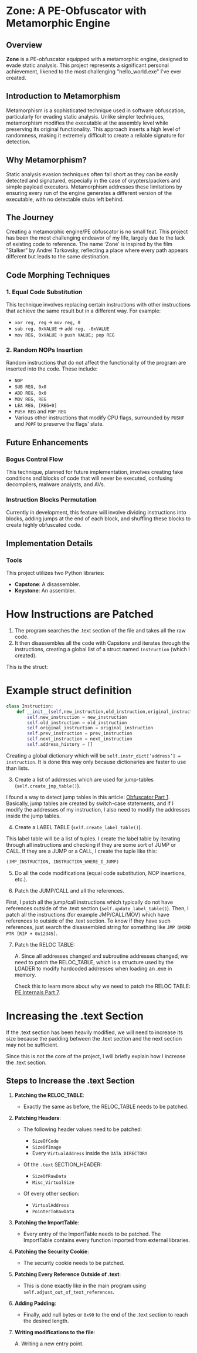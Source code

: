 # Zone: A PE-Obfuscator with Metamorphic Engine

## Overview

**Zone** is a PE-obfuscator equipped with a metamorphic engine, designed to evade static analysis. This project represents a significant personal achievement, likened to the most challenging "hello_world.exe" I've ever created.

## Introduction to Metamorphism

Metamorphism is a sophisticated technique used in software obfuscation, particularly for evading static analysis. Unlike simpler techniques, metamorphism modifies the executable at the assembly level while preserving its original functionality. This approach inserts a high level of randomness, making it extremely difficult to create a reliable signature for detection.

## Why Metamorphism?

Static analysis evasion techniques often fall short as they can be easily detected and signatured, especially in the case of crypters/packers and simple payload executors. Metamorphism addresses these limitations by ensuring every run of the engine generates a different version of the executable, with no detectable stubs left behind.

## The Journey

Creating a metamorphic engine/PE obfuscator is no small feat. This project has been the most challenging endeavor of my life, largely due to the lack of existing code to reference. The name ‘Zone’ is inspired by the film "Stalker" by Andrei Tarkovsky, reflecting a place where every path appears different but leads to the same destination.

## Code Morphing Techniques

### 1. Equal Code Substitution

This technique involves replacing certain instructions with other instructions that achieve the same result but in a different way. For example:
- `xor reg, reg` → `mov reg, 0`
- `sub reg, 0xVALUE` → `add reg, -0xVALUE`
- `mov REG, 0xVALUE` → `push VALUE; pop REG`

### 2. Random NOPs Insertion

Random instructions that do not affect the functionality of the program are inserted into the code. These include:
- `NOP`
- `SUB REG, 0x0`
- `ADD REG, 0x0`
- `MOV REG, REG`
- `LEA REG, [REG+0]`
- `PUSH REG` and `POP REG`
- Various other instructions that modify CPU flags, surrounded by `PUSHF` and `POPF` to preserve the flags' state.

## Future Enhancements

### Bogus Control Flow

This technique, planned for future implementation, involves creating fake conditions and blocks of code that will never be executed, confusing decompilers, malware analysts, and AVs.

### Instruction Blocks Permutation

Currently in development, this feature will involve dividing instructions into blocks, adding jumps at the end of each block, and shuffling these blocks to create highly obfuscated code.

## Implementation Details

### Tools

This project utilizes two Python libraries:
- **Capstone**: A disassembler.
- **Keystone**: An assembler.

# How Instructions are Patched



1. The program searches the .text section of the file and takes all the raw code.
2. It then disassembles all the code with Capstone and iterates through the instructions, creating a global list of a struct named `Instruction` (which I created). 

This is the struct:

# Example struct definition
```python
class Instruction:
    def __init__(self,new_instruction,old_instruction,original_instruction,prev_instruction,next_instruction):
        self.new_instruction = new_instruction
        self.old_instruction = old_instruction
        self.original_instruction = original_instruction
        self.prev_instruction = prev_instruction
        self.next_instruction = next_instruction
        self.address_history = []
```

Creating a global dictionary which will be `self.instr_dict[‘address’] = instruction`. It is done this way only because dictionaries are faster to use than lists.

3. Create a list of addresses which are used for jump-tables (`self.create_jmp_table()`).

I found a way to detect jump tables in this article: [Obfuscator Part 1](https://blog.es3n1n.eu/posts/obfuscator-pt-1/). Basically, jump tables are created by switch-case statements, and if I modify the addresses of my instruction, I also need to modify the addresses inside the jump tables.

4. Create a LABEL TABLE (`self.create_label_table()`).

This label table will be a list of tuples. I create the label table by iterating through all instructions and checking if they are some sort of JUMP or CALL. If they are a JUMP or a CALL, I create the tuple like this: 

```python
(JMP_INSTRUCTION, INSTRUCTION_WHERE_I_JUMP)
```

5. Do all the code modifications (equal code substitution, NOP insertions, etc.).

6. Patch the JUMP/CALL and all the references.

First, I patch all the jump/call instructions which typically do not have references outside of the .text section (`self.update_label_table()`). Then, I patch all the instructions (for example JMP/CALL/MOV) which have references to outside of the .text section. To know if they have such references, just search the disassembled string for something like `JMP QWORD PTR [RIP + 0x12345]`.

7. Patch the RELOC TABLE:

    A. Since all addresses changed and subroutine addresses changed, we need to patch the RELOC_TABLE, which is a structure used by the LOADER to modify hardcoded addresses when loading an .exe in memory.
    
    Check this to learn more about why we need to patch the RELOC TABLE: [PE Internals Part 7](https://0xrick.github.io/win-internals/pe7/).



# Increasing the .text Section

If the .text section has been heavily modified, we will need to increase its size because the padding between the .text section and the next section may not be sufficient.

Since this is not the core of the project, I will briefly explain how I increase the .text section.

## Steps to Increase the .text Section

1. **Patching the RELOC_TABLE**: 
   - Exactly the same as before, the RELOC_TABLE needs to be patched.

2. **Patching Headers**:
   - The following header values need to be patched:
     - `SizeOfCode`
     - `SizeOfImage`
     - Every `VirtualAddress` inside the `DATA_DIRECTORY`

   - Of the `.text` SECTION_HEADER:
     - `SizeOfRawData`
     - `Misc_VirtualSize`

   - Of every other section:
     - `VirtualAddress`
     - `PointerToRawData`

3. **Patching the ImportTable**:
   - Every entry of the ImportTable needs to be patched. The ImportTable contains every function imported from external libraries.

4. **Patching the Security Cookie**:
   - The security cookie needs to be patched.

5. **Patching Every Reference Outside of .text**:
   - This is done exactly like in the main program using `self.adjust_out_of_text_references`.

6. **Adding Padding**:
   - Finally, add null bytes or `0x90` to the end of the .text section to reach the desired length.



9. **Writing modifications to the file**:

    A. Writing a new entry point.

